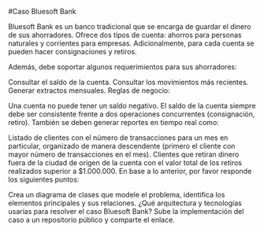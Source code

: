 #Caso Bluesoft Bank

Bluesoft Bank es un banco tradicional que se encarga de guardar el dinero de sus ahorradores. Ofrece dos tipos de cuenta: ahorros para personas naturales y corrientes para empresas. Adicionalmente, para cada cuenta se pueden hacer consignaciones y retiros.

Además, debe soportar algunos requerimientos para sus ahorradores:

Consultar el saldo de la cuenta.
Consultar los movimientos más recientes.
Generar extractos mensuales.
Reglas de negocio:

Una cuenta no puede tener un saldo negativo.
El saldo de la cuenta siempre debe ser consistente frente a dos operaciones concurrentes (consignación, retiro).
También se deben generar reportes en tiempo real como:

Listado de clientes con el número de transacciones para un mes en particular, organizado de manera descendente (primero el cliente con mayor número de transacciones en el mes).
Clientes que retiran dinero fuera de la ciudad de origen de la cuenta con el valor total de los retiros realizados superior a $1.000.000.
En base a lo anterior, por favor responde los siguientes puntos:

Crea un diagrama de clases que modele el problema, identifica los elementos principales y sus relaciones.
¿Qué arquitectura y tecnologías usarías para resolver el caso Bluesoft Bank?
Sube la implementación del caso a un repositorio público y comparte el enlace.
